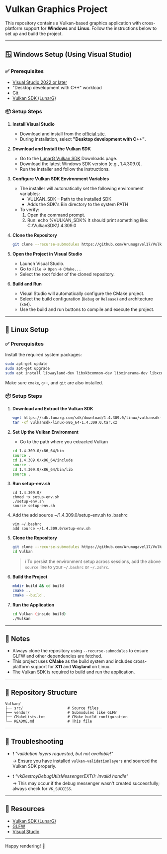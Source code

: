 # Vulkan Graphics Project

This repository contains a Vulkan-based graphics application with cross-platform support for **Windows** and **Linux**. Follow the instructions below to set up and build the project.

---

## 🪟 Windows Setup (Using Visual Studio)

### ✅ Prerequisites
- [Visual Studio 2022 or later](https://visualstudio.microsoft.com/)
- "Desktop development with C++" workload
- Git
- [Vulkan SDK (LunarG)](https://vulkan.lunarg.com/sdk/home)

### 📦 Setup Steps

1. **Install Visual Studio**
   - Download and install from the [official site](https://visualstudio.microsoft.com/).
   - During installation, select **"Desktop development with C++"**.

2. **Download and Install the Vulkan SDK**
   - Go to the [LunarG Vulkan SDK](https://vulkan.lunarg.com/sdk/home) Downloads page.
   - Download the latest Windows SDK version (e.g., 1.4.309.0).
   - Run the installer and follow the instructions.

3. **Configure Vulkan SDK Environment Variables**
   - The installer will automatically set the following environment variables:
      - VULKAN_SDK – Path to the installed SDK
      - Adds the SDK's Bin directory to the system PATH
   - To verify:
      1. Open the command prompt.
      2. Run: echo %VULKAN_SDK%
      It should print something like: C:\VulkanSDK\1.4.309.0
4. **Clone the Repository**
   ```bash
   git clone --recurse-submodules https://github.com/Arumugavel17/Vulkan.git
   ```

5. **Open the Project in Visual Studio**
   - Launch Visual Studio.
   - Go to `File` → `Open` → `CMake...`
   - Select the root folder of the cloned repository.

6. **Build and Run**
   - Visual Studio will automatically configure the CMake project.
   - Select the build configuration (`Debug` or `Release`) and architecture (`x64`).
   - Use the build and run buttons to compile and execute the project.

---

## 🐧 Linux Setup

### ✅ Prerequisites
Install the required system packages:

```bash
sudo apt-get update
sudo apt-get upgrade
sudo apt install libwayland-dev libxkbcommon-dev libxinerama-dev libxcursor-dev libx11-dev libxext-dev cmake libxi-dev libxrandr-dev wayland-protocols vulkan-validationlayers g++ pkg-config libgl1-mesa-dev
```

Make sure `cmake`, `g++`, and `git` are also installed.

### 📦 Setup Steps

1. **Download and Extract the Vulkan SDK**
   ```bash
   wget https://sdk.lunarg.com/sdk/download/1.4.309.0/linux/vulkansdk-linux-x86_64-1.4.309.0.tar.xz
   tar -xf vulkansdk-linux-x86_64-1.4.309.0.tar.xz
   ```

2. **Set Up the Vulkan Environment**
   - Go to the path where you extracted Vulkan
   ```bash
   cd 1.4.309.0/x86_64/bin
   source .
   cd 1.4.309.0/x86_64/include
   source .
   cd 1.4.309.0/x86_64/bin/lib
   source .
   ```

4. **Run setup-env.sh**
   ```
   cd 1.4.309.0/
   chmod +x setup-env.sh
   ./setup-env.sh
   source setup-env.sh
   ```
5. Add the add source ~/1.4.309.0/setup-env.sh to .bashrc
   ```
   vim ~/.bashrc
   add source ~/1.4.309.0/setup-env.sh
   ```
6. **Clone the Repository**
   ```bash
   git clone --recurse-submodules https://github.com/Arumugavel17/Vulkan.git
   cd Vulkan
   ``` 

   > ℹ️ To persist the environment setup across sessions, add the above `source` line to your `~/.bashrc` or `~/.zshrc`.

7. **Build the Project**
   ```bash
   mkdir build && cd build
   cmake ..
   cmake --build .
   ```

8. **Run the Application**
   ```bash
   cd Vulkan (inside build)
   ./Vulkan
   ```

---

## 📌 Notes

- Always clone the repository using `--recurse-submodules` to ensure GLFW and other dependencies are fetched.
- This project uses **CMake** as the build system and includes cross-platform support for **X11** and **Wayland** on Linux.
- The Vulkan SDK is required to build and run the application.

---

## 📂 Repository Structure

```
Vulkan/
├── src/                    # Source files
├── vendor/                 # Submodules like GLFW
├── CMakeLists.txt          # CMake build configuration
└── README.md               # This file
```

---

## 💬 Troubleshooting

- ❗ *"validation layers requested, but not available!"*  
  → Ensure you have installed `vulkan-validationlayers` and sourced the Vulkan SDK properly.

- ❗ *"vkDestroyDebugUtilsMessengerEXT(): Invalid handle"*  
  → This may occur if the debug messenger wasn't created successfully; always check for `VK_SUCCESS`.

---

## 🔗 Resources

- [Vulkan SDK (LunarG)](https://vulkan.lunarg.com/)
- [GLFW](https://www.glfw.org/)
- [Visual Studio](https://visualstudio.microsoft.com/)

---

Happy rendering! 🚀
